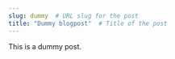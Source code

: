 ```yaml
---
slug: dummy  # URL slug for the post
title: "Dummy blogpost"  # Title of the post
---
```


This is a dummy post.

<!-- truncate -->


